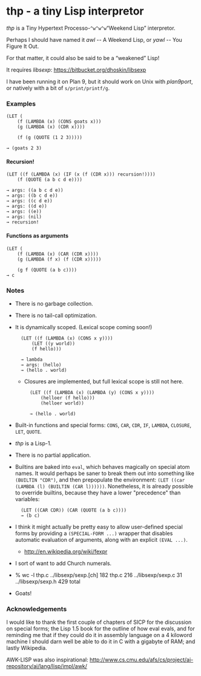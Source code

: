 # thp - a tiny Lisp interpretor

*thp* is a Tiny Hypertext Processo-`^w^w^w`“Weekend Lisp” interpretor.

Perhaps I should have named it *awl* -- A Weekend Lisp, or *yawl* -- You Figure It Out.

For that matter, it could also be said to be a “weakened” Lisp!

It requires *libsexp*:
https://bitbucket.org/dhoskin/libsexp

I have been running it on Plan 9, but it should work on Unix with *plan9port*,
or natively with a bit of `s/print/printf/g`.

### Examples

	(LET (
		(f (LAMBDA (x) (CONS goats x)))
		(g (LAMBDA (x) (CDR x))))
	
		(f (g (QUOTE (1 2 3)))))
	
	→ (goats 2 3)

#### Recursion!

	(LET ((f (LAMBDA (x) (IF (x (f (CDR x))) recursion!))))
		(f (QUOTE (a b c d e))))
	
	→ args: ((a b c d e))
	→ args: ((b c d e))
	→ args: ((c d e))
	→ args: ((d e))
	→ args: ((e))
	→ args: (nil)
	→ recursion!

#### Functions as arguments

	(LET (
		(f (LAMBDA (x) (CAR (CDR x))))
		(g (LAMBDA (f x) (f (CDR x)))))
	
		(g f (QUOTE (a b c))))
	→ c

### Notes

* There is no garbage collection.
* There is no tail-call optimization.
* It is dynamically scoped. (Lexical scope coming soon!)

		(LET ((f (LAMBDA (x) (CONS x y))))
			(LET ((y world))
			(f hello)))
	
		→ lambda
		→ args: (hello)
		→ (hello . world)

	* Closures are implemented, but full lexical scope is still not here.

			(LET ((f (LAMBDA (x) (LAMBDA (y) (CONS x y))))
				(helloer (f hello)))
				(helloer world))
			
			→ (hello . world)

* Built-in functions and special forms:
`CONS`, `CAR`, `CDR`, `IF`, `LAMBDA`, `CLOSURE`, `LET`, `QUOTE`.
* *thp* is a Lisp-1.
* There is no partial application.
* Builtins are baked into `eval`, which behaves magically on special atom names.
It would perhaps be saner to break them out into something like `(BUILTIN "CDR")`,
and then prepopulate the environment: `(LET ((car (LAMBDA (l) (BUILTIN (CAR l))))))`.
Nonetheless, it is already possible to override builtins,
because they have a lower "precedence" than variables:

		(LET ((CAR CDR)) (CAR (QUOTE (a b c))))
		→ (b c)

* I think it might actually be pretty easy to allow user-defined special forms
by providing a `(SPECIAL-FORM ...)` wrapper that disables automatic evaluation of arguments,
along with an explicit `(EVAL ...)`.
	* http://en.wikipedia.org/wiki/fexpr
* I sort of want to add Church numerals.

* 
	% wc -l thp.c ../libsexp/sexp.[ch]
		182 thp.c
		216 ../libsexp/sexp.c
		 31 ../libsexp/sexp.h
		429 total

* Goats!

### Acknowledgements

I would like to thank the first couple of chapters of SICP
for the discussion on special forms;
the Lisp 1.5 book for the outline of how eval evals,
and for reminding me that if they could do it in assembly language
on a 4 kiloword machine I should darn well be able
to do it in C with a gigabyte of RAM;
and lastly Wikipedia.

AWK-LISP was also inspirational:
http://www.cs.cmu.edu/afs/cs/project/ai-repository/ai/lang/lisp/impl/awk/
